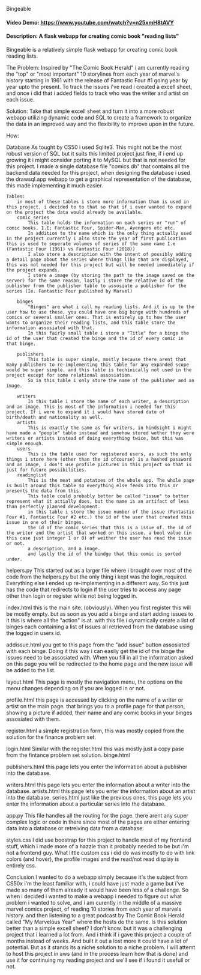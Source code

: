 Bingeable
#### Video Demo:  https://www.youtube.com/watch?v=n25xmH8tAVY
#### Description: A flask webapp for creating comic book "reading lists"
Bingeable is a relatively simple flask webapp for creating comic book reading lists.

The Problem:
Inspired by "The Comic Book Herald" i am currently reading the "top" or "most important" 10 storylines from each year of marvel's history starting in 1961 with the release of Fantastic Four #1 going year by year upto the present.
To track the issues i've read i created a excell sheet, and once i did that i added fields to track who was the writer and artist on each issue.

Solution:
Take that simple excell sheet and turn it into a more robust webapp utilizing dynamic code and SQL to create a framework to organize the data in an improved way and the flexibility to improve upon in the future.


How:

Database
As tought by CS50 i used Sqlite3. This might not be the most robust version of SQL but it suits this limited project just fine, if i end up growing it i might consider porting it to MySQL but that is not needed for this project.
I made a single database file "comics.db" that contains all the backend data needed for this project, when designing the database i used the drawsql.app webapp to get a graphical representation of the database, this made implementing it much easier.

    Tables:
        in most of these tables i store more information than is used in this project, i decided to to that so that if i ever wanted to expand on the project the data would already be available.
        comic_series
            This table holds the information on each series or "run" of comic books. I.E; Fantastic Four, Spider-Man, Avengers etc etc.
            In addition to the name which is the only thing actually used in the project currently i also store the year of first publication this is used to seperate volumes of series of the same name I.e (Fantastic Four (1961) vs Fantastic Four (2018))
            I also store a description with the intent of possibly adding a detail page about the series where things like that are displayed, this was not needed for this project but will be needed immediately if the project expands.
            I store a image (by storing the path to the image saved on the server) for the same reason, lastly i store the relative id of the publisher from the publisher table to assosiate a publisher for the series (Ie. Fantastic Four published by Marvel)

        binges
            "Binges" are what i call my reading lists. And it is up to the user how to use these, you could have one big binge with hundreds of comics or several smaller ones. That is entirely up to how the user wants to organize their reading lists, and this table store the information assosiated with that.
            In this fairly small table i store a "Title" for a binge the id of the user that created the binge and the id of every comic in that binge.

        publishers
            This table is super simple, mostly because there arent that many publishers to re-implementing this table for any expanded scope would be super simple. and this table is techinically not used in the project except for some relational assosiation.
            So in this table i only store the name of the publisher and an image.

        writers
            In this table i store the name of each writer, a description and an image. This is most of the information i needed for this project. If i were to expand it i would have stored date of birth/death and nationality as well.
        artists
            This is exactly the same as for writers, in hindsight i might have made a "people" table instead and somehow stored wether they were writers or artists instead of doing everything twice, but this was simple enough.
        users
            This is the table used for registered users, as such the only things i store here (other than the id ofcourse) is a hashed password and an image, i don't use profile pictures in this project so that is just for future possibilities.
        readinglist
            This is the meat and potatoes of the whole app. The whole page is built around this table so everything else feeds into this or presents the data from this.
            This table could probably better be called "issue" to better represent what it actially does, but the name is an artifact of less than perfectly planned development.
            in this table i store the issue number of the issue (Fantastic Four #1, Fantastic Four #2 etc.) the id of the user that created this issue in one of their binges.
            the id of the comic_series that this is a issue of. the id of the writer and the artist that worked on this issue. a bool value (in this case just integer 1 or 0) of weither the user has read the issue or not.
            a description, and a image.
            and lastly the id of the bindge that this comic is sorted under.


helpers.py
    This started out as a larger file where i brought over most of the code from the helpers.py but the only thing i kept was the login_required. Everything else i ended up re-implementing in a different way.
    So this just has the code that redirects to login if the user tries to access any page other than login or register while not being logged in.

index.html
    this is the main site. (obviously).
    When you first register this will be mostly empty. but as soon as you add a binge and start adding issues to it this is where all the "action" is at. with this file i dynamically create a list of binges each containing a list of issues all retrieved from the database using the logged in users id.

addissue.html
    you get to this page from the "add issue" button assosiated with each binge. Doing it this way i can easily get the id of the binge the issues need to be assosiated with. When you fill in all the information asked on this page you will be redirected to the home page and the new issue will be added to the list.

layout.html
    This page is mostly the navigation menu, the options on the menu changes depending on if you are logged in or not.

profile.html
    this page is accessed by clicking on the name of a writer or artist on the main page. that brings you to a profile page for that person, showing a picture if added, their name and any comic books in your binges assosiated with them.

register.html
    a simple registration form, this was mostly copied from the solution for the finance problem set.

login.html
    Similar with the register.html this was mostly just a copy pase from the fintance problem set solution.
binge.html

publishers.html
    this page lets you enter the information about a publisher into the database.

writers.html
    this page lets you enter the information about a writer into the database.
artists.html
    this page lets you enter the information about an artist into the database.
series.html
    just like the previous ones, this page lets you enter the information about a particular series into the database.

app.py
    This file handles all the routing for the page. there arent any super complex logic or code in there since most of the pages are either entering data into a database or retreiving data from a database.

styles.css
    I did use boostrap for this project to handle most of my frontend stuff, which i made more of a hazzle than it probably needed to be but i'm not a frontend guy. What little custom css i did do was mostly to do with link colors (and hover), the profile images and the read/not read display is entirely css.


Conclusion
    I wanted to do a webapp simply because it's the subject from CS50x i'm the least familiar with, i could have just made a game but i've made so many of them already it would have been less of a challenge.
    So when i decided i wanted to make a webapp i needed to figure out what problem i wanted to solve, and i am curently in the middle of a massive marvel comics project, of reading 10 stories from each year of marvels history. and then listening to a great podcast by The Comic Book Herald called "My Marvelous Year" where the hosts do the same.
    Is this solution better than a simple excell sheet? I don't know. but it was a challenging project that i learned a lot from. And i think if i gave this project a couple of months instead of weeks. And built it out a lost more it could have a lot of potential. But as it stands its a niche solution to a niche problem.
    I will attemt to host this project in aws (and in the process learn how that is done) and use it for continuing my reading project and we'll see if i found it usefull or not.